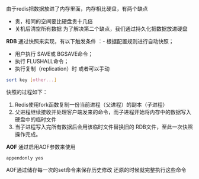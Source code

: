 由于redis把数据放进了内存里面，内存相比硬盘，有两个缺点
- 贵，相同的空间要比硬盘贵十几倍
- 关机后清空所有数据
为了解决第二个缺点，我们通过持久化把数据放进硬盘

**RDB**
通过快照来实现，有以下触发条件
：- 根据配置规则进行自动快照；
- 用户执行 SAVE或 BGSAVE命令；
- 执行 FLUSHALL命令；
- 执行复制（replication）时
或者可以手动
```bash
sort key [other...]
```

快照的过程如下：
1. Redis使用fork函数复制一份当前进程（父进程）的副本（子进程）
2. 父进程继续接收并处理客户端发来的命令，而子进程开始将内存中的数据写入硬盘中的临时文件
3. 当子进程写入完所有数据后会用该临时文件替换旧的 RDB文件，至此一次快照操作完成。

**AOF**
通过启用AOF参数来使用
```
appendonly yes
```
AOF通过储存每一次的set命令来保存历史修改
还原的时候就完整执行这些命令